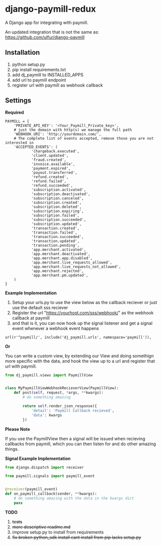 django-paymill-redux
====================

A Django app for integrating with paymill.

An updated integration that is not the same as: https://github.com/ulfur/django-paymill


Installation
------------

1. python setup.py
2. pip install requirements.txt
3. add dj_paymill to INSTALLED_APPS
4. add url to paymill endpoint
5. register url with paymill as webhook callback

Settings
--------


__Required__


```
PAYMILL = {
    'PRIVATE_API_KEY': '<Your_Paymill_Private_key>',
    # just the domain with http(s) we manage the full path
    'WEBHOOK_URI': 'http://yourdomain.com/',
    # The complete list of events accepted, remove those you are not interested in
    'ACCEPTED_EVENTS': (
            'chargeback.executed',
            'client.updated',
            'fraud.created',
            'invoice.available',
            'payment.expired',
            'payout.transferred',
            'refund.created',
            'refund.failed',
            'refund.succeeded',
            'subscription.activated',
            'subscription.deactivated',
            'subscription.canceled',
            'subscription.created',
            'subscription.deleted',
            'subscription.expiring',
            'subscription.failed',
            'subscription.succeeded',
            'subscription.updated',
            'transaction.created',
            'transaction.failed',
            'transaction.succeeded',
            'transaction.updated',
            'transaction.pending',
            'app.merchant.activated',
            'app.merchant.deactivated',
            'app.merchant.app.disabled',
            'app.merchant.live_requests_allowed',
            'app.merchant.live_requests_not_allowed',
            'app.merchant.rejected',
            'app.merchant.pm.updated',
    )
}
```


__Example Implementation__

1. Setup your urls.py to use the view below as the callback reciever or just use the default sss reciever
2. Register the url "https://yourhost.com/sss/webhook/" as the webhook callback at paymill
3. and that is it, you can now hook up the signal listener and get a signal event whenever a webhook event happens

```
url(r'^paymill/', include('dj_paymill.urls', namespace='paymill')),
```

__Or__

You can write a custom view, by extending our View and doing somethign more specific with the data, and hook the view up to a url and register that url with paymill.

```views.py
from dj_paymill.views import PaymillView


class MyPaymillViewWebhookRecieverView(PaymillView):
    def post(self, request, *args, **kwargs):
        # do something amazing

        return self.render_json_response({
            'detail': 'Paymill Callback recieved',
            'data': kwargs
        })
```


__Please Note__

If you use the PaymillView then a signal will be issued when recieving callbacks from paymill, which you can then listen for and do other amazing things.


__Signal Example Implementation__


```signals.py
from django.dispatch import receiver

from paymill.signals import paymill_event


@receiver(paymill_event)
def on_paymill_callback(sender, **kwargs):
    # do something amazing with the data in the kwargs dict
    pass
```


__TODO__

1. ~~tests~~
2. ~~more descriptive readme.md~~
3. improve setup.py to install from requirements
4. ~~fix broken python_sdk install cant install from pip lacks setup.py~~
